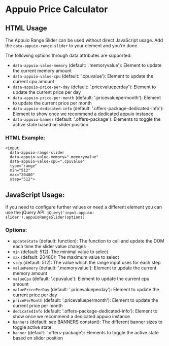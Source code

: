 # Appuio Price Calculator

## HTML Usage

The Appuio Range Slider can be used without direct JavaScript usage.
Add the `data-appuio-range-slider` to your element and you're done.

The following options through data attributes are supported:
- `data-appuio-value-memory` (default: '.memoryvalue'):
    Element to update the current memory amount
- `data-appuio-value-cpu` (default: '.cpuvalue'):
    Element to update the current cpu amount
- `data-appuio-price-per-day` (default: '.pricevalueperday'):
    Element to update the current price per day
- `data-appuio-price-per-month` (default: '.pricevaluepermonth'):
    Element to update the current price per month
- `data-appuio-dedicated-info` (default: '.offers-package-dedicated-info'):
    Element to show once we recommend a dedicated appuio instance
- `data-appuio-banner` (default: '.offers-package'):
    Elements to toggle the active state based on slider position

### HTML Example:
```
<input
  data-appuio-range-slider
  data-appuio-value-memory=".memoryvalue"
  data-appuio-value-cpu=".cpuvalue"
  type="range"
  min="512"
  max="20480"
  step="512">
```

## JavaScript Usage:
If you need to configure further values or need a different element
you can use the jQuery API:
  `jQuery('input.appuio-slider').appuioRangeSlider(options)`

### Options:
- `updateState` (default: function):
    The function to call and update the DOM each time the slider
    value changes
- `min` (default: 512):
    The minimal value to select
- `max` (default: 20480):
    The maximum value to select
- `step` (default: 512):
    The value which the range input uses for each step
- `valueMemory` (default: '.memoryvalue'):
    Element to update the current memory amount
- `valueCpu` (default: '.cpuvalue'):
    Element to update the current cpu amount
- `valuePricePerDay` (default: '.pricevalueperday'):
    Element to update the current price per day
- `pricePerMonth` (default: '.pricevaluepermonth'):
    Element to update the current price per month
- `dedicatedInfo` (default: '.offers-package-dedicated-info'):
    Element to show once we recommend a dedicated appuio instance
- `banners` (default: see BANNERS constant):
    The different banner sizes to toggle active state.
- `banner` (default: '.offers-package'):
    Elements to toggle the active state based on slider position

